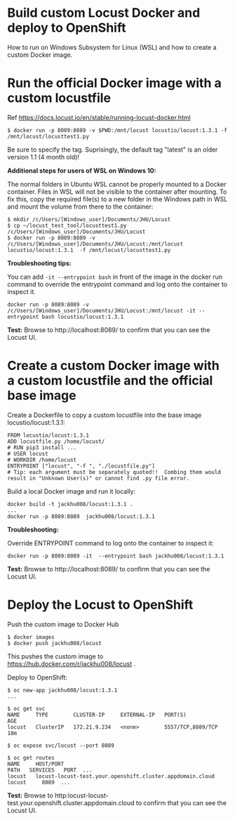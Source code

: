 # Build custom Locust Docker and deploy to OpenShift
How to run on Windows Subsystem for Linux (WSL) and how to create a custom Docker image.

# Run the official Docker image with a custom locustfile

Ref https://docs.locust.io/en/stable/running-locust-docker.html

```
$ docker run -p 8089:8089 -v $PWD:/mnt/locust locustio/locust:1.3.1 -f /mnt/locust/locusttest1.py
```

Be sure to specify the tag.  Suprisingly, the default tag "latest" is an older version 1.1 (4 month old)!

**Additional steps for users of WSL on Windows 10:**

The normal folders in Ubuntu WSL cannot be properly mounted to a Docker container. Files in WSL will not be visible to the container after mounting.
To fix this, copy the required file(s) to a new folder in the Windows path in WSL and mount the volume from there to the container:

```
$ mkdir /c/Users/[Windows_user]/Documents/JHU/Locust
$ cp ~/locust_test_tool/locusttest1.py  /c/Users/[Windows_user]/Documents/JHU/Locust
$ docker run -p 8089:8089 -v /c/Users/[Windows_user]/Documents/JHU/Locust:/mnt/locust locustio/locust:1.3.1  -f /mnt/locust/locusttest1.py
```

**Troubleshooting tips:**

You can add `-it --entrypoint bash` in front of the image in the docker run command to override the entrypoint command and log onto the container to inspect it.

```
docker run -p 8089:8089 -v /c/Users/[Windows_user]/Documents/JHU/Locust:/mnt/locust -it --entrypoint bash locustio/locust:1.3.1
```

**Test:**
Browse to http://localhost:8089/ to confirm that you can see the Locust UI.


# Create a custom Docker image with a custom locustfile and the official base image

Create a Dockerfile to copy a custom locustfile into the base image locustio/locust:1.3.1:

```
FROM locustio/locust:1.3.1
ADD locustfile.py /home/locust/
# RUN pip3 install ...
# USER locust
# WORKDIR /home/locust
ENTRYPOINT ["locust", "-f ", "./locustfile.py"]
# Tip: each argument must be separately quoted!!  Combing them would result in "Unknown User(s)" or cannot find .py file error.
```

Build a local Docker image and run it locally:

```
docker build -t jackhu008/locust:1.3.1 .
...
docker run -p 8089:8089  jackhu008/locust:1.3.1
```

**Troubleshooting:**

Override ENTRYPOINT command to log onto the container to inspect it:

```
docker run -p 8089:8089 -it  --entrypoint bash jackhu008/locust:1.3.1
```

**Test:**
Browse to http://localhost:8089/ to confirm that you can see the Locust UI.


# Deploy the Locust to OpenShift

Push the custom image to Docker Hub

```
$ docker images
$ docker push jackhu008/locust
```
This pushes the custom image to https://hub.docker.com/r/jackhu008/locust .

Deploy to OpenShift:

```
$ oc new-app jackhu008/locust:1.3.1
...

$ oc get svc
NAME     TYPE        CLUSTER-IP     EXTERNAL-IP   PORT(S)             AGE
locust   ClusterIP   172.21.9.234   <none>        5557/TCP,8089/TCP   18m

$ oc expose svc/locust --port 8089

$ oc get routes
NAME     HOST/PORT                                                   PATH   SERVICES   PORT  ...
locust   locust-locust-test.your.openshift.cluster.appdomain.cloud          locust     8089  ...
```
**Test:**
Browse to http:locust-locust-test.your.openshift.cluster.appdomain.cloud to confirm that you can see the Locust UI. 

